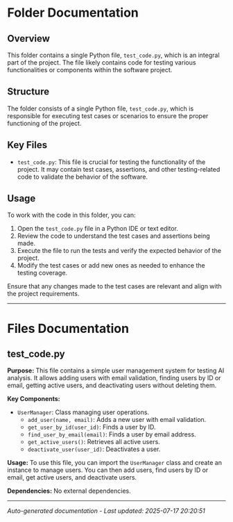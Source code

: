 # Folder Documentation

## Overview
This folder contains a single Python file, `test_code.py`, which is an integral part of the project. The file likely contains code for testing various functionalities or components within the software project.

## Structure
The folder consists of a single Python file, `test_code.py`, which is responsible for executing test cases or scenarios to ensure the proper functioning of the project.

## Key Files
- `test_code.py`: This file is crucial for testing the functionality of the project. It may contain test cases, assertions, and other testing-related code to validate the behavior of the software.

## Usage
To work with the code in this folder, you can:
1. Open the `test_code.py` file in a Python IDE or text editor.
2. Review the code to understand the test cases and assertions being made.
3. Execute the file to run the tests and verify the expected behavior of the project.
4. Modify the test cases or add new ones as needed to enhance the testing coverage.

Ensure that any changes made to the test cases are relevant and align with the project requirements.

---

# Files Documentation

## test_code.py

**Purpose:** This file contains a simple user management system for testing AI analysis. It allows adding users with email validation, finding users by ID or email, getting active users, and deactivating users without deleting them.

**Key Components:**
- `UserManager`: Class managing user operations.
  - `add_user(name, email)`: Adds a new user with email validation.
  - `get_user_by_id(user_id)`: Finds a user by ID.
  - `find_user_by_email(email)`: Finds a user by email address.
  - `get_active_users()`: Retrieves all active users.
  - `deactivate_user(user_id)`: Deactivates a user.

**Usage:** To use this file, you can import the `UserManager` class and create an instance to manage users. You can then add users, find users by ID or email, get active users, and deactivate users.

**Dependencies:** No external dependencies.

---
*Auto-generated documentation - Last updated: 2025-07-17 20:20:51*
